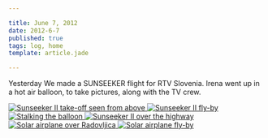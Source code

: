 ```yaml
---

title: June 7, 2012
date: 2012-6-7
published: true
tags: log, home
template: article.jade

---
```

Yesterday We made  a SUNSEEKER flight for RTV Slovenia.  Irena went up in a hot air balloon, to take pictures, along with the TV crew. 


<div class="photoset">

<a href="/articles/6-7-12/Sunseeker_II_004_corr_copy.jpg" rel="gal-6-7-12" title="Sunseeker II take-off seen from above">
  <img src="/articles/6-7-12/thumbs/Sunseeker_II_004_corr_copy.jpg" alt= "Sunseeker II take-off seen from above" \>
</a>

<a href="/articles/6-7-12/1_smaller.jpg" rel="gal-6-7-12" title="Sunseeker II fly-by">
  <img src="/articles/6-7-12/thumbs/1_smaller.jpg" alt= "Sunseeker II fly-by" \>
</a>

<a href="/articles/6-7-12/Sunseeker_II_122_corr_smaller.jpg" rel="gal-6-7-12" title="Stalking the balloon">
  <img src="/articles/6-7-12/thumbs/Sunseeker_II_122_corr_smaller.jpg" alt= "Stalking the balloon" \>
</a>

<a href="/articles/6-7-12/Sunseeker_II_121_corr_smaller.jpg" rel="gal-6-7-12" title="Sunseeker II over the highway">
  <img src="/articles/6-7-12/thumbs/Sunseeker_II_121_corr_smaller.jpg" alt= "Sunseeker II over the highway" \>
</a>


<a href="/articles/6-7-12/SUNSEEKER_Radovljica.jpg" rel="gal-6-7-12" title="Solar airplane over Radovljica">
  <img src="/articles/6-7-12/thumbs/SUNSEEKER_Radovljica.jpg" alt= "Solar airplane over Radovljica" \>
</a>

<a href="/articles/6-7-12/Sunseeker_II_125_corr_copy.jpg" rel="gal-6-7-12" title="Solar airplane fly-by">
  <img src="/articles/6-7-12/thumbs/Sunseeker_II_125_corr_copy.jpg" alt= "Solar airplane fly-by" \>
</a>


</div>

